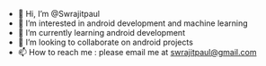 - 👋 Hi, I’m @Swrajitpaul
- 👀 I’m interested in android development and machine learning 
- 🌱 I’m currently learning android development
- 💞️ I’m looking to collaborate on android projects
- 📫 How to reach me : please email me at swrajitpaul@gmail.com


